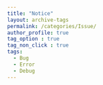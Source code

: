 ```yaml
---
title: "Notice"
layout: archive-tags
permalink: /categories/Issue/
author_profile: true
tag_option : true
tag_non_click : true
tags:
  - Bug
  - Error
  - Debug
---
```





